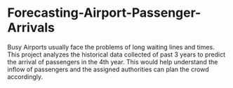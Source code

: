 # Forecasting-Airport-Passenger-Arrivals

Busy Airports usually face the problems of long waiting lines and times. This project analyzes the historical data collected of past 3 years to predict the arrival of passengers in the 4th year. This would help understand the inflow of passengers and the assigned authorities can plan the crowd accordingly. 
